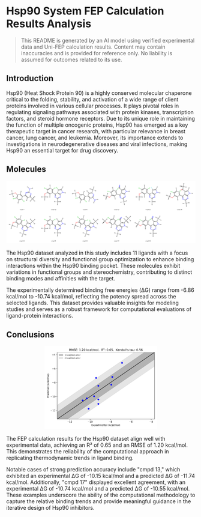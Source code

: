 # Hsp90 System FEP Calculation Results Analysis

> This README is generated by an AI model using verified experimental data and Uni-FEP calculation results. Content may contain inaccuracies and is provided for reference only. No liability is assumed for outcomes related to its use.

## Introduction

Hsp90 (Heat Shock Protein 90) is a highly conserved molecular chaperone critical to the folding, stability, and activation of a wide range of client proteins involved in various cellular processes. It plays pivotal roles in regulating signaling pathways associated with protein kinases, transcription factors, and steroid hormone receptors. Due to its unique role in maintaining the function of multiple oncogenic proteins, Hsp90 has emerged as a key therapeutic target in cancer research, with particular relevance in breast cancer, lung cancer, and leukemia. Moreover, its importance extends to investigations in neurodegenerative diseases and viral infections, making Hsp90 an essential target for drug discovery.

## Molecules

![Molecular structures of representative compounds](mol_grid.png)

The Hsp90 dataset analyzed in this study includes 11 ligands with a focus on structural diversity and functional group optimization to enhance binding interactions within the Hsp90 binding pocket. These molecules exhibit variations in functional groups and stereochemistry, contributing to distinct binding modes and affinities with the target.

The experimentally determined binding free energies (ΔG) range from -6.86 kcal/mol to -10.74 kcal/mol, reflecting the potency spread across the selected ligands. This dataset provides valuable insights for modeling studies and serves as a robust framework for computational evaluations of ligand-protein interactions.

## Conclusions

<p align="center"><img src="result_dG.png" width="300"></p>

The FEP calculation results for the Hsp90 dataset align well with experimental data, achieving an R² of 0.65 and an RMSE of 1.20 kcal/mol. This demonstrates the reliability of the computational approach in replicating thermodynamic trends in ligand binding.

Notable cases of strong prediction accuracy include "cmpd 13," which exhibited an experimental ΔG of -10.15 kcal/mol and a predicted ΔG of -11.74 kcal/mol. Additionally, "cmpd 17" displayed excellent agreement, with an experimental ΔG of -10.74 kcal/mol and a predicted ΔG of -10.55 kcal/mol. These examples underscore the ability of the computational methodology to capture the relative binding trends and provide meaningful guidance in the iterative design of Hsp90 inhibitors.

